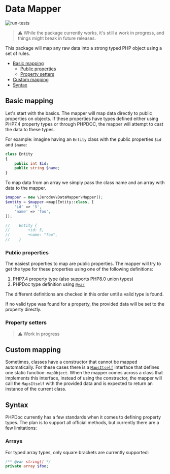 # Data Mapper
![run-tests](https://github.com/jerodev/data-mapper/workflows/run-tests/badge.svg)

> :warning: While the package currently works, it's still a work in progress, and things might break in future releases.

This package will map any raw data into a strong typed PHP object using a set of rules.

- [Basic mapping](#basic-mapping)
  - [Public properties](#public-properties)
  - [Property setters](#property-setters)
- [Custom mapping](#custom-mapping)
- [Syntax](#syntax)

## Basic mapping
Let's start with the basics. The mapper will map data directly to public properties on objects. If these properties have
types defined either using PHP7.4 property types or through PHPDOC, the mapper will attempt to cast the data to these 
types.

For example: imagine having an `Entity` class with the public properties `$id` and `$name`:

```php
class Entity
{
    public int $id;
    public string $name;
}
```

To map data from an array we simply pass the class name and an array with data to the mapper.

```php
$mapper = new \Jerodev\DataMapper\Mapper();
$entity = $mapper->map(Entity::class, [
    'id' => '5',
    'name' => 'foo',
]);

//    Entity {
//        +id: 5,
//        +name: "foo",
//    }
```

### Public properties
The easiest properties to map are public properties. The mapper will try to get the type for these properties using one 
of the following definitions:
1. PHP7.4 property type (also supports PHP8.0 union types)
2. PHPDoc type definition using [`@var`](https://manual.phpdoc.org/HTMLSmartyConverter/HandS/phpDocumentor/tutorial_tags.var.pkg.html)

The different definitions are checked in this order until a valid type is found.

If no valid type was found for a property, the provided data will be set to the property directly.

### Property setters
> :warning: Work in progress

## Custom mapping
Sometimes, classes have a constructor that cannot be mapped automatically. For these cases there is a 
[`MapsItself`](https://github.com/jerodev/data-mapper/blob/master/src/MapsItself.php) interface that defines one 
static function: `mapObject`.
When the mapper comes across a class that implements this interface, instead of using the constructor, the mapper will 
call the `MapsItself` with the provided data and is expected to return an instance of the current class.

## Syntax
PHPDoc currently has a few standards when it comes to defining property types. The plan is to support all official 
methods, but currently there are a few limitations:

### Arrays
For typed array types, only square brackets are currently supported:

```php
/** @var string[] */
private array $foo;
```
